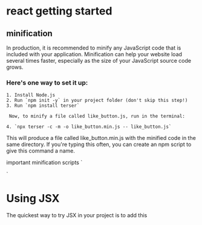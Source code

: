 # react getting started
## minification
In production, it is recommended to minify any JavaScript code that is included with your application. Minification can help your website load several times faster, especially as the size of your JavaScript source code grows.

### Here's one way to set it up:

```
1. Install Node.js
2. Run `npm init -y` in your project folder (don't skip this step!)
3. Run `npm install terser`

 Now, to minify a file called like_button.js, run in the terminal:

4. `npx terser -c -m -o like_button.min.js -- like_button.js`
```

This will produce a file called like_button.min.js with the minified code in the same directory. If you're typing this often, you can create an npm script to give this command a name.

important minification scripts
`<script src="https://unpkg.com/react@16/umd/react.production.min.js" crossorigin></script>
<script src="https://unpkg.com/react-dom@16/umd/react-dom.production.min.js" crossorigin></script>`

# Using JSX
The quickest way to try JSX in your project is to add this <script> tag to your page:

`<script src="https://unpkg.com/babel-standalone@6/babel.min.js"></script>`

Now you can use JSX in any <script> tag by adding type="text/babel" attribute to it. Here is an example HTML file with JSX that you can download and play with.

This approach is fine for learning and creating simple demos. However, it makes your website slow and isn’t suitable for production. When you’re ready to move forward, remove this new <script> tag and the type="text/babel" attributes you’ve added. Instead, in the next section you will set up a JSX preprocessor to convert all your <script> tags automatically.

# Add JSX to a Project

Adding JSX to a project doesn’t require complicated tools like a bundler or a development server. Essentially, adding JSX is a lot like adding a CSS preprocessor. The only requirement is to have Node.js installed on your computer.

Go to your project folder in the terminal, and paste these two commands:

```
Step 1: Run npm init -y (if it fails, here’s a fix)
Step 2: Run npm install babel-cli@6 babel-preset-react-app@3
```

## Deploy project on Netlify
### Steps
1. ` npm run build`
2. ` npm install netlify-cli -g `
3. `netlify deploy `
4. ``` follow command line prompts and choose yes for new project and ./build as your deploy folder and voila you have a production React app! ```
5. ``` If everything looks good on your draft URL, deploy it to your main site URL with the --prod flag.
netlify deploy --prod ```
